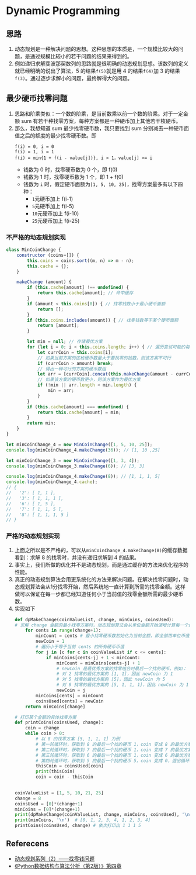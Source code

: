 # Dynamic Programming

## 思路
1. 动态规划是一种解决问题的思想。这种思想的本质是，一个规模比较大的问题，是通过规模比较小的若干问题的结果来得到的。
2. 例如递归求解斐波那契数列的思路就是很明确的动态规划思想。该数列的定义就已经明确的说出了算法，5 的结果`f(5)`就是用 4 的结果`f(4)`加 3 的结果`f(3)`。通过逐步求解小的问题，最终解得大的问题。


## 最少硬币找零问题
1. 思路和阶乘类似：一个数的阶乘，是当前数乘以前一个数的阶乘。对于一定金额 sum 有若干种找零方案，每种方案都是一种硬币加上其他若干枚硬币。
2. 那么，我想知道 sum 最少找零硬币数，我只要找到 sum 分别减去一种硬币面值之后的额度的最少找零硬币数。即
    ```
    f(i) = 0, i = 0
    f(i) = 1, i = 1
    f(i) = min{1 + f(i - value[j])}, i > 1，value[j] <= i
    ```
    * 钱数为 0 时，找零硬币数为 0 个，即 f(0)
    * 钱数为 1 时，找零硬币数为 1 个，即 1 + f(0)
    * 钱数为 `i` 时，假定硬币面额为`[1, 5, 10, 25]`，找零方案最多有以下四种：
        * `1`元硬币加上 f(i-1)
        * `5`元硬币加上 f(i-5)
        * `10`元硬币加上 f(i-10)
        * `25`元硬币加上 f(i-25)

### 不严格的动态规划实现
```js
class MinCoinChange {
    constructor (coins=[]) {
        this.coins = coins.sort((m, n) => m - n);
        this.cache = {};
    }

    makeChange (amount) {
        if (this.cache[amount] !== undefined) {
            return this.cache[amount]; // 命中缓存
        }
        if (amount < this.coins[0]) { // 找零钱数小于最小硬币面额
            return [];
        }
        if (this.coins.includes(amount)) { // 找零钱数等于某个硬币面额
            return [amount];
        }

        let min = null; // 存储最优方案
        for (let i = 0; i < this.coins.length; i++) { // 遍历尝试可能的每种方案
            let currCoin = this.coins[i];
            // 如果当前方案的这枚硬币数量大于要找零的钱数，则该方案不可行
            if (currCoin > amount) break;
            // 得出一种可行的方案的硬币数组
            let arr = [currCoin].concat(this.makeChange(amount - currCoin));
            // 如果该方案的硬币数更小，则该方案作为最优方案
            if (!min || arr.length < min.length) {
                min = arr;
            }
        }
        if (this.cache[amount] === undefined) {
            return this.cache[amount] = min;
        }
        return min;
    }
}

let minCoinChange_4 = new MinCoinChange([1, 5, 10, 25]);
console.log(minCoinChange_4.makeChange(36)); // [1, 10 ,25]

let minCoinChange_3 = new MinCoinChange([1, 3, 4]);
console.log(minCoinChange_3.makeChange(6)); // [3, 3]  

console.log(minCoinChange_4.makeChange(8)); // [1, 1, 1, 5]
console.log(minCoinChange_4.cache);
// { 
//   '2': [ 1, 1 ],
//   '3': [ 1, 1, 1 ],
//   '6': [ 1, 5 ],
//   '7': [ 1, 1, 5 ],
//   '8': [ 1, 1, 1, 5 ] 
// }
```

### 严格的动态规划实现
1. 上面之所以是不严格的，可以从`minCoinChange_4.makeChange(8)`的缓存数据看到：求解 8 的找零时，并没有递归求解到 4 的结果。
2. 事实上，我们所做的优化并不是动态规划，而是通过缓存的方法来优化程序的性能。
3. 真正的动态规划算法会用更系统化的方法来解决问题。在解决找零问题时，动态规划算法会从1分找零开始，然后系统地一直计算到所需的找零金额。这样做可以保证在每一步都已经知道任何小于当前值的找零金额所需的最少硬币数。
4. 实现如下
    ```py
    def dpMakeChange(coinValueList, change, minCoins, coinsUsed):
    # 求解 change 金额的最小找零方案时，动态规划算法会从单位金额开始递增计算每一个金额的找零方案直到 change
        for cents in range(change+1):
            minCount = cents # 最小找零硬币数初始化为当前金额，即全部用单位币值来找零的方案
            newCoin = 1
            # 遍历小于等于当前 cents 的所有硬币币值
            for j in [c for c in coinValueList if c <= cents]:
                if minCoins[cents-j] + 1 < minCount:
                    minCount = minCoins[cents-j] + 1
                    # newCoin 是最优秀方案的找零组合时最后一个找的硬币。例如：
                    # 对 2 找零的最优方案的 [1, 1]，因此 newCoin 为 1
                    # 对 5 找零的最优方案的 [5]，因此 newCoin 为 5
                    # 对 8 找零的最优方案的 [5, 1, 1, 1]，因此 newCoin 为 1
                    newCoin = j 
            minCoins[cents] = minCount
            coinsUsed[cents] = newCoin
        return minCoins[change]

    # 打印某个金额的具体找零方案
    def printCoins(coinsUsed, change):
        coin = change
        while coin > 0:
            # 以 8 的找零方案 [5, 1, 1, 1] 为例
            # 第一轮循环时，获取到 8 的最后一个找的硬币 1，coin 变成 8 的最优方案的上一轮基础，即 7
            # 第二轮循环时，获取到 7 的最后一个找的硬币 1，coin 变成 7 的最优方案的上一轮基础，即 6
            # 第三轮循环时，获取到 6 的最后一个找的硬币 1，coin 变成 6 的最优方案的上一轮基础，即 5
            # 第四轮循环时，获取到 5 的最后一个找的硬币 5，coin 变成 0，退出循环
            thisCoin = coinsUsed[coin]
            print(thisCoin)
            coin = coin - thisCoin

        
    coinValueList = [1, 5, 10, 21, 25]
    change = 8
    coinsUsed = [0]*(change+1)
    minCoins = [0]*(change+1)
    print(dpMakeChange(coinValueList, change, minCoins, coinsUsed), '\n') # 4
    print(minCoins, '\n')  # [0, 1, 2, 3, 4, 1, 2, 3, 4]
    printCoins(coinsUsed, change) # 依次打印出 1 1 1 5
    ```


## Referecens
* [动态规划系列（2）——找零钱问题](https://www.jianshu.com/p/9ea65dd9e792)
* [《Python数据结构与算法分析（第2版）》第四章](https://book.douban.com/subject/34785178/)